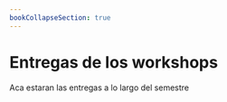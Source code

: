 ```yaml
---
bookCollapseSection: true
---
```


# Entregas de los workshops

Aca estaran las entregas a lo largo del semestre
